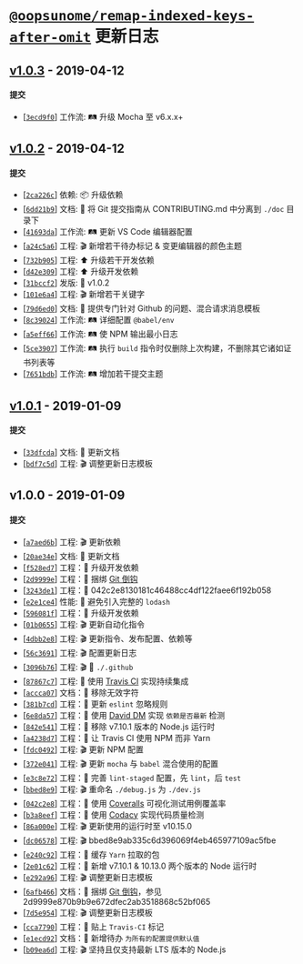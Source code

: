 # [`@oopsunome/remap-indexed-keys-after-omit`](https://github.com/iTonyYo/remap-indexed-keys-after-omit) 更新日志

## [v1.0.3](https://github.com/iTonyYo/remap-indexed-keys-after-omit/compare/v1.0.2...v1.0.3) - 2019-04-12

#### 提交

- [[`3ecd9f0`](https://github.com/iTonyYo/remap-indexed-keys-after-omit/commit/3ecd9f0d65a8c073c0079e34b3d2be41c72912bf)] 工作流: :railway_track: 升级 Mocha 至 v6.x.x+
## [v1.0.2](https://github.com/iTonyYo/remap-indexed-keys-after-omit/compare/v1.0.1...v1.0.2) - 2019-04-12

#### 提交

- [[`2ca226c`](https://github.com/iTonyYo/remap-indexed-keys-after-omit/commit/2ca226c5ab2b06b175ebd9b2aa51c50f2b4ed253)] 依赖: :package: 升级依赖
- [[`6dd21b9`](https://github.com/iTonyYo/remap-indexed-keys-after-omit/commit/6dd21b9d0f298d1044d3e94442c3eacf6f9e5cab)] 文档: :memo: 将 Git 提交指南从 CONTRIBUTING.md 中分离到 `./doc` 目录下
- [[`41693da`](https://github.com/iTonyYo/remap-indexed-keys-after-omit/commit/41693da74ab1832c2323edc78abd130e3fdd1045)] 工作流: :railway_track: 更新 VS Code 编辑器配置
- [[`a24c5a6`](https://github.com/iTonyYo/remap-indexed-keys-after-omit/commit/a24c5a6ed2f1f7e16d2c0ca208d785c1876dc9d9)] 工程: :clapper: 新增若干待办标记 & 变更编辑器的颜色主题
- [[`732b905`](https://github.com/iTonyYo/remap-indexed-keys-after-omit/commit/732b905bb490ae89b4c425531d9c249d8679f199)] 工程: :arrow_up: 升级若干开发依赖
- [[`d42e309`](https://github.com/iTonyYo/remap-indexed-keys-after-omit/commit/d42e309b58fdb88696a826d54505a69db2451624)] 工程: :arrow_up: 升级开发依赖
- [[`31bccf2`](https://github.com/iTonyYo/remap-indexed-keys-after-omit/commit/31bccf22b259ebe06e83451a06aa2a72b87b5546)] 发版: :bookmark: v1.0.2
- [[`101e6a4`](https://github.com/iTonyYo/remap-indexed-keys-after-omit/commit/101e6a4d672f8f34c7890165795840df388c3261)] 工程: :clapper: 新增若干关键字
- [[`79d6ed0`](https://github.com/iTonyYo/remap-indexed-keys-after-omit/commit/79d6ed0187ce2f982926bd905d2ffd0cce185a90)] 文档: :memo: 提供专门针对 Github 的问题、混合请求消息模板
- [[`8c39024`](https://github.com/iTonyYo/remap-indexed-keys-after-omit/commit/8c39024e3c032f5806b823537c4d075388d5368a)] 工作流: :railway_track: 详细配置 `@babel/env`
- [[`a5eff66`](https://github.com/iTonyYo/remap-indexed-keys-after-omit/commit/a5eff6640291508a107d680b8c5bd1095810f77d)] 工作流: :railway_track: 使 NPM 输出最小日志
- [[`5ce3907`](https://github.com/iTonyYo/remap-indexed-keys-after-omit/commit/5ce39070837aa4016c58a927aa9c0fe83da6049a)] 工作流: :railway_track: 执行 `build` 指令时仅删除上次构建，不删除其它诸如证书列表等
- [[`7651bdb`](https://github.com/iTonyYo/remap-indexed-keys-after-omit/commit/7651bdb816bf64a34f681418b4f1f7c0b396935e)] 工作流: :railway_track: 增加若干提交主题
## [v1.0.1](https://github.com/iTonyYo/remap-indexed-keys-after-omit/compare/v1.0.0...v1.0.1) - 2019-01-09

#### 提交

- [[`33dfcda`](https://github.com/iTonyYo/remap-indexed-keys-after-omit/commit/33dfcda43a8eac0ac5632ebf90693c73e11b262d)] 文档: :memo: 更新文档
- [[`bdf7c5d`](https://github.com/iTonyYo/remap-indexed-keys-after-omit/commit/bdf7c5dcd3cbf07da95a952c7436978d87c1ff4e)] 工程: :clapper: 调整更新日志模板
## v1.0.0 - 2019-01-09

#### 提交

- [[`a7aed6b`](https://github.com/iTonyYo/remap-indexed-keys-after-omit/commit/a7aed6b3a5b6dd29183e70909671537f78bd4eb2)] 工程: :clapper: 更新依赖
- [[`20ae34e`](https://github.com/iTonyYo/remap-indexed-keys-after-omit/commit/20ae34e6855115ac0d96be73a565f4f69e316450)] 文档: :memo: 更新文档
- [[`f528ed7`](https://github.com/iTonyYo/remap-indexed-keys-after-omit/commit/f528ed71e823ee9ed5216ac6398351414d47dfab)] 工程：:rocket: 升级开发依赖
- [[`2d9999e`](https://github.com/iTonyYo/remap-indexed-keys-after-omit/commit/2d9999e870b9b9e672dfec2ab3518868c52bf065)] 工程：:tada: 捆绑 [Git 倒钩](https://github.com/typicode/husky)
- [[`3243de1`](https://github.com/iTonyYo/remap-indexed-keys-after-omit/commit/3243de1d8af23715d732870b1f74710830b4e99f)] 工程：:rocket: 042c2e8130181c46488cc4df122faee6f192b058
- [[`e2e1ce4`](https://github.com/iTonyYo/remap-indexed-keys-after-omit/commit/e2e1ce483c2e3ec37cc2f027a1edae7234c78acf)] 性能: :racehorse: 避免引入完整的 `lodash`
- [[`596081f`](https://github.com/iTonyYo/remap-indexed-keys-after-omit/commit/596081fe41d6a9d0414ee7d68f7cb79b7e6d22a2)] 工程：:rocket: 升级开发依赖
- [[`01b0655`](https://github.com/iTonyYo/remap-indexed-keys-after-omit/commit/01b06553a57aa7e06bf3a05ca2fedd23ca917d44)] 工程: :clapper: 更新自动化指令
- [[`4dbb2e8`](https://github.com/iTonyYo/remap-indexed-keys-after-omit/commit/4dbb2e8cd04e8a90970a2e68128a7cb2180d66c8)] 工程: :clapper: 更新指令、发布配置、依赖等
- [[`56c3691`](https://github.com/iTonyYo/remap-indexed-keys-after-omit/commit/56c3691155d256a23302a3d67bf69e26248fc4f2)] 工程: :clapper: 配置更新日志
- [[`3096b76`](https://github.com/iTonyYo/remap-indexed-keys-after-omit/commit/3096b76416bdd006f9b734ba7ede22e32b3ca9b5)] 工程: :clapper: :beginner: `./.github`
- [[`87867c7`](https://github.com/iTonyYo/remap-indexed-keys-after-omit/commit/87867c75153d90d37218f197edf8784dafdfc4c2)] 工程: :tada: 使用 [Travis CI](https://travis-ci.org/) 实现持续集成
- [[`accca07`](https://github.com/iTonyYo/remap-indexed-keys-after-omit/commit/accca076d6cbb26f186759f380d274980afb363a)] 文档：:memo: 移除无效字符
- [[`381b7cd`](https://github.com/iTonyYo/remap-indexed-keys-after-omit/commit/381b7cd8739625657673136017efe696b839bb1f)] 工程：:rocket: 更新 `eslint` 忽略规则
- [[`6e8da57`](https://github.com/iTonyYo/remap-indexed-keys-after-omit/commit/6e8da57faf551b8423fe0f2bb2de923ad0974833)] 工程：:tada: 使用 [David DM](https://david-dm.org/) 实现 `依赖是否最新` 检测
- [[`842e541`](https://github.com/iTonyYo/remap-indexed-keys-after-omit/commit/842e54139833a61356d7be62beb51928f58ce793)] 工程：:rocket: 移除 v7.10.1 版本的 Node.js 运行时
- [[`a4238d7`](https://github.com/iTonyYo/remap-indexed-keys-after-omit/commit/a4238d787fec0501e544f36d0df37394921d761a)] 工程：:rocket: 让 Travis CI 使用 NPM 而非 Yarn
- [[`fdc0492`](https://github.com/iTonyYo/remap-indexed-keys-after-omit/commit/fdc04924e84d252842dd8809c99c81e07cd597c1)] 工程: :clapper: 更新 NPM 配置
- [[`372e041`](https://github.com/iTonyYo/remap-indexed-keys-after-omit/commit/372e041d569b6e51b5537a01c66bb816ef3d9d6c)] 工程: :clapper: 更新 `mocha` 与 `babel` 混合使用的配置
- [[`e3c8e72`](https://github.com/iTonyYo/remap-indexed-keys-after-omit/commit/e3c8e720773051ba7dcdd07d271b14e00da95a30)] 工程：:rocket: 完善 `lint-staged` 配置，先 `lint`，后 `test`
- [[`bbed8e9`](https://github.com/iTonyYo/remap-indexed-keys-after-omit/commit/bbed8e9ab335c6d396069f4eb465977109ac5fbe)] 工程: :clapper: 重命名 `./debug.js` 为 `./dev.js`
- [[`042c2e8`](https://github.com/iTonyYo/remap-indexed-keys-after-omit/commit/042c2e8130181c46488cc4df122faee6f192b058)] 工程：:tada: 使用 [Coveralls](https://coveralls.io/) 可视化测试用例覆盖率
- [[`b3a8eef`](https://github.com/iTonyYo/remap-indexed-keys-after-omit/commit/b3a8eefe7ee957486013bcc82f95868b0af3f3ac)] 工程：:tada: 使用 [Codacy](https://www.codacy.com/) 实现代码质量检测
- [[`86a000e`](https://github.com/iTonyYo/remap-indexed-keys-after-omit/commit/86a000eb8fd67bd4acd6573c906c116551666aea)] 工程: :clapper: 更新使用的运行时至 v10.15.0
- [[`dc06578`](https://github.com/iTonyYo/remap-indexed-keys-after-omit/commit/dc06578c3ac2159257f28f097416517a1f7232a0)] 工程: :clapper: bbed8e9ab335c6d396069f4eb465977109ac5fbe
- [[`e240c92`](https://github.com/iTonyYo/remap-indexed-keys-after-omit/commit/e240c92e5ca68883ca9f15513f5c05e65f681807)] 工程：:rocket: 缓存 `Yarn` 拉取的包
- [[`2e01c62`](https://github.com/iTonyYo/remap-indexed-keys-after-omit/commit/2e01c628c0462d6b0e5182ad13f46f8a8b3566c5)] 工程：:rocket: 新增 v7.10.1 & 10.13.0 两个版本的 Node 运行时
- [[`e292a96`](https://github.com/iTonyYo/remap-indexed-keys-after-omit/commit/e292a96d48f360b26b49bab5b79319fe610f8f6b)] 工程: :clapper: 调整更新日志模板
- [[`6afb466`](https://github.com/iTonyYo/remap-indexed-keys-after-omit/commit/6afb46620d880a70f4eb91201141f7f1e7d804ce)] 文档：:memo: 捆绑 [Git 倒钩](https://github.com/typicode/husky)，参见 2d9999e870b9b9e672dfec2ab3518868c52bf065
- [[`7d5e954`](https://github.com/iTonyYo/remap-indexed-keys-after-omit/commit/7d5e95448fe2c197a72f1907d8a405e339d3cc48)] 工程: :clapper: 调整更新日志模板
- [[`cca7790`](https://github.com/iTonyYo/remap-indexed-keys-after-omit/commit/cca77902708cc1e579b1d329748a6293fc793374)] 工程：:rocket: 贴上 `Travis-CI` 标记
- [[`e1ecd92`](https://github.com/iTonyYo/remap-indexed-keys-after-omit/commit/e1ecd92360aa4077c6be23ad1db2378de035f075)] 文档：:memo: 新增待办 `为所有的配置提供默认值`
- [[`b09ea6d`](https://github.com/iTonyYo/remap-indexed-keys-after-omit/commit/b09ea6d01b98d51fb994a4fea415c55b059ff540)] 工程: :clapper: 坚持且仅支持最新 LTS 版本的 Node.js
